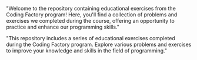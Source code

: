 "Welcome to the repository containing educational exercises from the Coding Factory program! Here, you'll find a collection of problems and exercises we completed during the course, offering an opportunity to practice and enhance our programming skills."

"This repository includes a series of educational exercises completed during the Coding Factory program. Explore various problems and exercises to improve your knowledge and skills in the field of programming."
